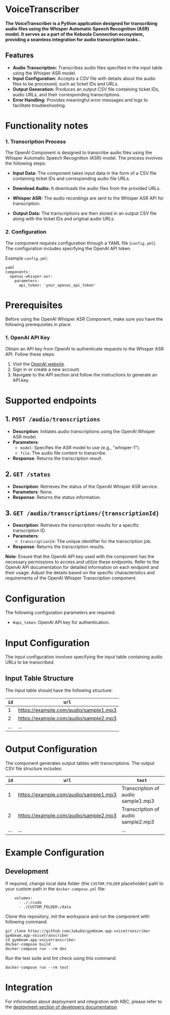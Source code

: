 VoiceTranscriber
=============

**The VoiceTranscriber is a Python application designed for transcribing audio files using the Whisper Automatic Speech Recognition (ASR) model. It serves as a part of the Keboola Connection ecosystem, providing a seamless integration for audio transcription tasks..**

## Features
- **Audio Transcription:** Transcribes audio files specified in the input table using the Whisper ASR model.
- **Input Configuration:** Accepts a CSV file with details about the audio files to be processed, such as ticket IDs and URLs.
- **Output Generation:** Produces an output CSV file containing ticket IDs, audio URLs, and their corresponding transcriptions.
- **Error Handling:** Provides meaningful error messages and logs to facilitate troubleshooting.

Functionality notes
===================

### 1. Transcription Process

The OpenAI Component is designed to transcribe audio files using the Whisper Automatic Speech Recognition (ASR) model. The process involves the following steps:

- **Input Data:** The component takes input data in the form of a CSV file containing ticket IDs and corresponding audio file URLs.

- **Download Audio:** It downloads the audio files from the provided URLs.

- **Whisper ASR:** The audio recordings are sent to the Whisper ASR API for transcription.

- **Output Data:** The transcriptions are then stored in an output CSV file along with the ticket IDs and original audio URLs.

### 2. Configuration

The component requires configuration through a YAML file (`config.yml`). The configuration includes specifying the OpenAI API token.

Example `config.yml`:
~~~~~~~~~~~~~~~~~~~~~~~~~~~~~~~~~~~~~~~~~~~~~~~~~~~~~~~~~~~~~~~~~~~~~~~~~~~~~~~~
yaml
components:
  openai-whisper-asr:
    parameters:
      api_token: 'your_openai_api_token'
~~~~~~~~~~~~~~~~~~~~~~~~~~~~~~~~~~~~~~~~~~~~~~~~~~~~~~~~~~~~~~~~~~~~~~~~~~~~~~~~

Prerequisites
=============

Before using the OpenAI Whisper ASR Component, make sure you have the following prerequisites in place:

### 1. OpenAI API Key

Obtain an API key from OpenAI to authenticate requests to the Whisper ASR API. Follow these steps:

1. Visit the [OpenAI website](https://www.openai.com/).
2. Sign in or create a new account.
3. Navigate to the API section and follow the instructions to generate an API key.


Supported endpoints
===================

## 1. `POST /audio/transcriptions`

- **Description**: Initiates audio transcriptions using the OpenAI Whisper ASR model.
- **Parameters**:
  - `model`: Specifies the ASR model to use (e.g., "whisper-1").
  - `file`: The audio file content to transcribe.
- **Response**: Returns the transcription result.

## 2. `GET /status`

- **Description**: Retrieves the status of the OpenAI Whisper ASR service.
- **Parameters**: None.
- **Response**: Returns the status information.

## 3. `GET /audio/transcriptions/{transcriptionId}`

- **Description**: Retrieves the transcription results for a specific transcription ID.
- **Parameters**:
  - `transcriptionId`: The unique identifier for the transcription job.
- **Response**: Returns the transcription results.

**Note**: Ensure that the OpenAI API key used with the component has the necessary permissions to access and utilize these endpoints. Refer to the OpenAI API documentation for detailed information on each endpoint and their usage. Adjust the details based on the specific characteristics and requirements of the OpenAI Whisper Transcription component.

Configuration
=============


The following configuration parameters are required:

- `#api_token`: OpenAI API key for authentication.

# Input Configuration

The input configuration involves specifying the input table containing audio URLs to be transcribed.

## Input Table Structure

The input table should have the following structure:

| `id` | `url`                                       |
|-------------|---------------------------------------------|
| 1           | https://example.com/audio/sample1.mp3       |
| 2           | https://example.com/audio/sample2.mp3       |
| ...         | ...                                         |

# Output Configuration

The component generates output tables with transcriptions. The output CSV file structure includes:

| `id` | `url`                                       | `text`                            |
|-------------|---------------------------------------------|-----------------------------------|
| 1           | https://example.com/audio/sample1.mp3       | Transcription of audio sample1.mp3|
| 2           | https://example.com/audio/sample2.mp3       | Transcription of audio sample2.mp3|
| ...         | ...                                         | ...                               |

# Example Configuration

Development
-----------

If required, change local data folder (the `CUSTOM_FOLDER` placeholder) path to
your custom path in the `docker-compose.yml` file:

~~~~~~~~~~~~~~~~~~~~~~~~~~~~~~~~~~~~~~~~~~~~~~~~~~~~~~~~~~~~~~~~~~~~~~~~~~~~~~~~
    volumes:
      - ./:/code
      - ./CUSTOM_FOLDER:/data
~~~~~~~~~~~~~~~~~~~~~~~~~~~~~~~~~~~~~~~~~~~~~~~~~~~~~~~~~~~~~~~~~~~~~~~~~~~~~~~~

Clone this repository, init the workspace and run the component with following
command:

~~~~~~~~~~~~~~~~~~~~~~~~~~~~~~~~~~~~~~~~~~~~~~~~~~~~~~~~~~~~~~~~~~~~~~~~~~~~~~~~
git clone https://github.com/JakubU/gymbeam.app-voicetranscriber gymbeam.app-voicetranscriber
cd gymbeam.app-voicetranscriber
docker-compose build
docker-compose run --rm dev
~~~~~~~~~~~~~~~~~~~~~~~~~~~~~~~~~~~~~~~~~~~~~~~~~~~~~~~~~~~~~~~~~~~~~~~~~~~~~~~~

Run the test suite and lint check using this command:

~~~~~~~~~~~~~~~~~~~~~~~~~~~~~~~~~~~~~~~~~~~~~~~~~~~~~~~~~~~~~~~~~~~~~~~~~~~~~~~~
docker-compose run --rm test
~~~~~~~~~~~~~~~~~~~~~~~~~~~~~~~~~~~~~~~~~~~~~~~~~~~~~~~~~~~~~~~~~~~~~~~~~~~~~~~~

Integration
===========

For information about deployment and integration with KBC, please refer to the
[deployment section of developers
documentation](https://developers.keboola.com/extend/component/deployment/)
